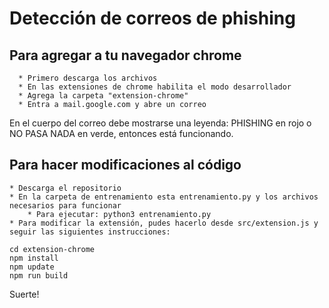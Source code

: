 
# Detección de correos de phishing

## Para agregar a tu navegador chrome
      * Primero descarga los archivos
      * En las extensiones de chrome habilita el modo desarrollador
      * Agrega la carpeta "extension-chrome"
      * Entra a mail.google.com y abre un correo
      
En el cuerpo del correo debe mostrarse una leyenda: PHISHING en rojo o NO PASA NADA en verde, entonces está funcionando.

## Para hacer modificaciones al código
    * Descarga el repositorio
    * En la carpeta de entrenamiento esta entrenamiento.py y los archivos necesarios para funcionar
        * Para ejecutar: python3 entrenamiento.py
    * Para modificar la extensión, pudes hacerlo desde src/extension.js y seguir las siguientes instrucciones:
    
````
cd extension-chrome
npm install
npm update
npm run build
````

Suerte!
